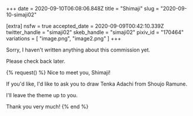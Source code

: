 +++
date = 2020-09-10T06:08:06.848Z
title = "Shimaji"
slug = "2020-09-10-simaji02"

[extra]
nsfw = true
accepted_date = 2020-09-09T00:42:10.339Z
twitter_handle = "simaji02"
skeb_handle = "simaji02"
pixiv_id = "170464"
variations = [
  "image.png",
  "image2.png"
]
+++

Sorry, I haven't written anything about this commission yet.

Please check back later.

{% request() %}
Nice to meet you, Shimaji!

If you'd like, I'd like to ask you to draw Tenka Adachi from Shoujo Ramune.

I'll leave the theme up to you.

Thank you very much!
{% end %}